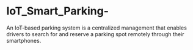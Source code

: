 # IoT_Smart_Parking-
An IoT-based parking system is a centralized management that enables drivers to search for and reserve a parking spot remotely through their smartphones.
